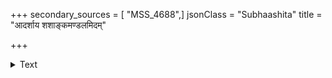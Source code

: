 +++
secondary_sources = [ "MSS_4688",]
jsonClass = "Subhaashita"
title = "आदर्शाय शशाङ्कमण्डलमिदम्"

+++

<details><summary>Text</summary>

आदर्शाय शशाङ्कमण्डलमिदं हर्म्याय हेमाचलं दीपाय द्युमणिं महीमिव कथं नो भिक्षवे दत्तवान्।  
दित्सापल्लवितप्रमोदसलिलव्याकीर्णनेत्राम्बुजो जानीमो भृगुनन्दनस्तदखिलं न प्रायशो दृष्टवान्॥
</details>
